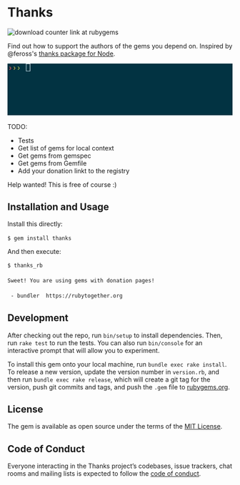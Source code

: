 # Thanks

![download counter link at rubygems](https://img.shields.io/gem/dt/rails.svg)

Find out how to support the authors of the gems you depend on. Inspired by @feross's [thanks package for Node](https://github.com/feross/thanks).

![screencast of the gem in action](img/screencast.gif)

TODO: 

- Tests
- Get list of gems for local context
- Get gems from gemspec
- Get gems from Gemfile
- Add your donation linkt to the registry

Help wanted! This is free of course :)

## Installation and Usage

Install this directly:

`$ gem install thanks`

And then execute:

```sh
$ thanks_rb

Sweet! You are using gems with donation pages!

 - bundler	https://rubytogether.org
```

## Development

After checking out the repo, run `bin/setup` to install dependencies. Then, run `rake test` to run the tests. You can also run `bin/console` for an interactive prompt that will allow you to experiment.

To install this gem onto your local machine, run `bundle exec rake install`. To release a new version, update the version number in `version.rb`, and then run `bundle exec rake release`, which will create a git tag for the version, push git commits and tags, and push the `.gem` file to [rubygems.org](https://rubygems.org).

## License

The gem is available as open source under the terms of the [MIT License](http://opensource.org/licenses/MIT).

## Code of Conduct

Everyone interacting in the Thanks project’s codebases, issue trackers, chat rooms and mailing lists is expected to follow the [code of conduct](https://github.com/[USERNAME]/thanks/blob/master/CODE_OF_CONDUCT.md).
